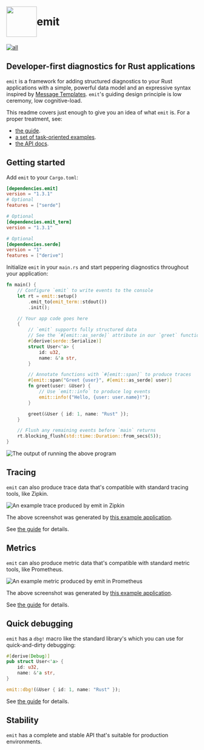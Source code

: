 <h1 style="display: flex; align-items: center">
<img style="display: inline" height="80px" width="80px" src="https://raw.githubusercontent.com/emit-rs/emit/main/asset/logo.svg" aria-hidden="true"> emit
</h1>

[![all](https://github.com/emit-rs/emit/actions/workflows/all.yml/badge.svg)](https://github.com/emit-rs/emit/actions/workflows/all.yml)

## Developer-first diagnostics for Rust applications

`emit` is a framework for adding structured diagnostics to your Rust applications with a simple, powerful data model and an expressive syntax inspired by [Message Templates](https://messagetemplates.org). `emit`'s guiding design principle is low ceremony, low cognitive-load.

This readme covers just enough to give you an idea of what `emit` is. For a proper treatment, see:

- [the guide](https://emit-rs.io).
- [a set of task-oriented examples](https://github.com/emit-rs/emit/tree/main/examples).
- [the API docs](https://docs.rs/emit/1.3.1/emit/index.html).

## Getting started

Add `emit` to your `Cargo.toml`:

```toml
[dependencies.emit]
version = "1.3.1"
# Optional
features = ["serde"]

# Optional
[dependencies.emit_term]
version = "1.3.1"

# Optional
[dependencies.serde]
version = "1"
features = ["derive"]
```

Initialize `emit` in your `main.rs` and start peppering diagnostics throughout your application:

```rust
fn main() {
    // Configure `emit` to write events to the console
    let rt = emit::setup()
        .emit_to(emit_term::stdout())
        .init();

    // Your app code goes here
    {
        // `emit` supports fully structured data
        // See the `#[emit::as_serde]` attribute in our `greet` function below
        #[derive(serde::Serialize)]
        struct User<'a> {
            id: u32,
            name: &'a str,
        }

        // Annotate functions with `#[emit::span]` to produce traces
        #[emit::span("Greet {user}", #[emit::as_serde] user)]
        fn greet(user: &User) {
            // Use `emit::info` to produce log events
            emit::info!("Hello, {user: user.name}!");
        }

        greet(&User { id: 1, name: "Rust" });
    }

    // Flush any remaining events before `main` returns
    rt.blocking_flush(std::time::Duration::from_secs(5));
}
```

![The output of running the above program](https://github.com/emit-rs/emit/blob/main/asset/emit_term.png?raw=true)

## Tracing

`emit` can also produce trace data that's compatible with standard tracing tools, like Zipkin.

![An example trace produced by `emit` in Zipkin](https://github.com/emit-rs/emit/blob/main/asset/trace-zipkin.png?raw=true)

The above screenshot was generated by [this example application](https://github.com/emit-rs/emit/tree/main/examples/trace_zipkin).

See [the guide](https://emit-rs.io/producing-events/tracing.html) for details.

## Metrics

`emit` can also produce metric data that's compatible with standard metric tools, like Prometheus.

![An example metric produced by `emit` in Prometheus](https://github.com/emit-rs/emit/blob/main/asset/metric-prometheus.png?raw=true)

The above screenshot was generated by [this example application](https://github.com/emit-rs/emit/tree/main/examples/metric_prometheus).

See [the guide](https://emit-rs.io/producing-events/metrics.html) for details.

## Quick debugging

`emit` has a `dbg!` macro like the standard library's which you can use for quick-and-dirty debugging:

```rust
#[derive(Debug)]
pub struct User<'a> {
    id: u32,
    name: &'a str,
}

emit::dbg!(&User { id: 1, name: "Rust" });
```

See [the guide](https://emit-rs.io/producing-events/quick-debugging.html) for details.

## Stability

`emit` has a complete and stable API that's suitable for production environments.
